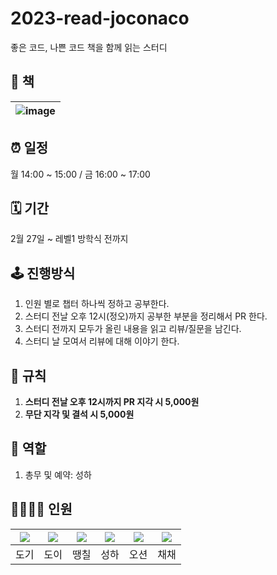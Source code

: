 # 2023-read-joconaco
좋은 코드, 나쁜 코드 책을 함께 읽는 스터디

## :green_book: 책
|![image](https://user-images.githubusercontent.com/39221443/220271851-f9eb082e-5d87-4d2f-9377-66a32ffb819d.png) |
|---|


## :alarm_clock: **일정**

월 14:00 ~ 15:00 / 금 16:00 ~ 17:00

## 🗓 **기간**

2월 27일 ~ 레벨1 방학식 전까지

## :joystick: **진행방식**

1. 인원 별로 챕터 하나씩 정하고 공부한다.
2. 스터디 전날 오후 12시(정오)까지 공부한 부분을 정리해서 PR 한다.
3. 스터디 전까지 모두가 올린 내용을 읽고 리뷰/질문을 남긴다.
4. 스터디 날 모여서 리뷰에 대해 이야기 한다.

## :gun: **규칙**

1. **스터디 전날 오후 12시까지 PR 지각 시 5,000원**
2. **무단 지각 및 결석 시 5,000원**

## :microphone: **역할**

1. 총무 및 예약: 성하

## 👩‍👩‍👧‍👦 인원

|![](https://github.com/kdkdhoho.png?size=100)|![](https://github.com/yoondgu.png?size=100)|![](https://github.com/0chil.png?size=100)|![](https://github.com/sh111-coder.png?size=100)|![](https://github.com/donghae-kim.png?size=100)|![](https://github.com/chaewon121.png?size=100)|
| --- | --- | --- | --- | --- | --- |
| 도기 | 도이 | 땡칠 | 성하 | 오션 | 채채 |
